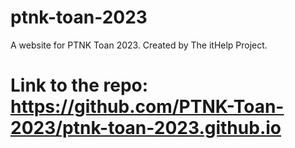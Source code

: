 # ptnk-toan-2023
A website for PTNK Toan 2023. Created by The itHelp Project. 

# Link to the repo: https://github.com/PTNK-Toan-2023/ptnk-toan-2023.github.io 
